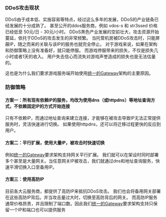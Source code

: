 ### DDoS攻击现状

DDoS由于成本低、实施容易等特点，经过这么多年的发展，DDoS的产业链条已经发展的十分成熟了。
甚至公开的ddos服务商，例如 vdos-s 和 str3ssed 价格已经低至 50元/日 - 30元/小时。
DDoS黑色产业发展的空前壮大，攻击资源开始蔓延，依托于DDoS的攻击发生的非常频繁。
当托管机房被DDoS攻击时，只能屏蔽IP，随之而来的关联与该IP的服务也就完全停止。
对于游戏来说，如果在架构和防御策略上没有准备好，就只能停服。
而游戏停服带来的损失，不仅是损失几小时或者1天的收入。
用户失去信心而流失对游戏声誉造成的损失也是无法估量的。

这也是为什么我们要求游戏服务端开始使用[统一的Gateway](https://github.com/xindong/docs/blob/master/public/game_review/backend.md)架构的主要原因。

### 防御策略

#### 方案一：所有现有依赖IP的服务，均改为使用dns（或httpdns）等地址查询方式，不依赖固定IP的方式开始连接

只有不依赖IP，而通过地址查询来建立连接，才能够在被攻击导致IP无法正常提供服务时，灵活快速进行切换。
如果使用httpdns，还可以将迁移过程更快的反应到用户。

#### 方案二：平行扩展，使用大量IP，被攻击时快速切换

例如[统一的Gateway](https://github.com/xindong/docs/blob/master/public/game_review/backend.md)要求架构支持网关平行扩展。
我们就可以在架设时同时部署多个甚至是大量网关。当任意网关IP被攻击，我们就通过dns和地址查询服务，快速平滑切换入口至备用IP。

#### 方案三：使用高防IP

目前各大云服务商，都提供了高防IP来抵抗DDoS攻击。
我们也会将备用网关部署在这些高防IP背后。并当攻击量过大时，切换至高防背后的网关。
而高防IP服务通常价格昂贵，并且限制了端口数。因此我们[统一的Gateway](https://github.com/xindong/docs/blob/master/public/game_review/backend.md)要求架构支持只保留一个IP和端口也可以提供服务


